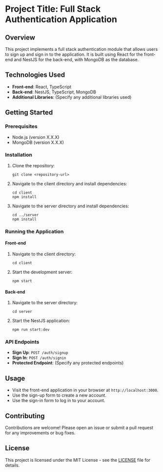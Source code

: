 # Project Title: Full Stack Authentication Application

## Overview
This project implements a full stack authentication module that allows users to sign up and sign in to the application. It is built using React for the front-end and NestJS for the back-end, with MongoDB as the database.

## Technologies Used
- **Front-end**: React, TypeScript
- **Back-end**: NestJS, TypeScript, MongoDB
- **Additional Libraries**: (Specify any additional libraries used)

## Getting Started

### Prerequisites
- Node.js (version X.X.X)
- MongoDB (version X.X.X)

### Installation

1. Clone the repository:
   ```
   git clone <repository-url>
   ```

2. Navigate to the client directory and install dependencies:
   ```
   cd client
   npm install
   ```

3. Navigate to the server directory and install dependencies:
   ```
   cd ../server
   npm install
   ```

### Running the Application

#### Front-end
1. Navigate to the client directory:
   ```
   cd client
   ```

2. Start the development server:
   ```
   npm start
   ```

#### Back-end
1. Navigate to the server directory:
   ```
   cd server
   ```

2. Start the NestJS application:
   ```
   npm run start:dev
   ```

### API Endpoints
- **Sign Up**: `POST /auth/signup`
- **Sign In**: `POST /auth/signin`
- **Protected Endpoint**: (Specify any protected endpoints)

## Usage
- Visit the front-end application in your browser at `http://localhost:3000`.
- Use the sign-up form to create a new account.
- Use the sign-in form to log in to your account.

## Contributing
Contributions are welcome! Please open an issue or submit a pull request for any improvements or bug fixes.

## License
This project is licensed under the MIT License - see the [LICENSE](LICENSE) file for details.